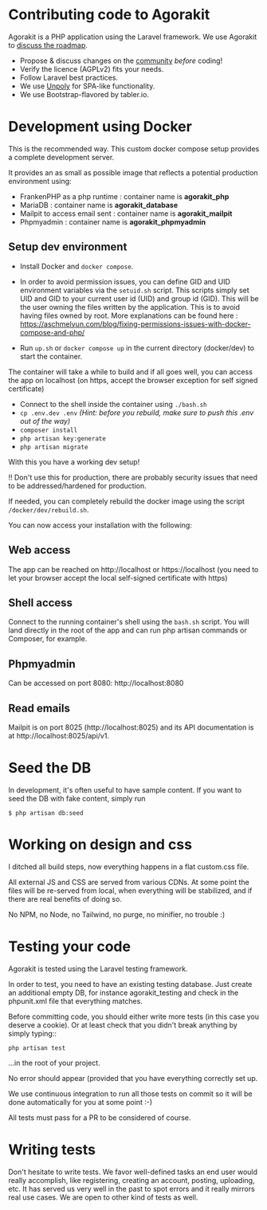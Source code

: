 # Contributing code to Agorakit
Agorakit is a PHP application using the Laravel framework. We use Agorakit to [discuss the roadmap](https://app.agorakit.org/groups/2014/discussions/18470).

- Propose & discuss changes on the [community](https://app.agorakit.org/groups/2014) _before_ coding!
- Verify the licence (AGPLv2) fits your needs.
- Follow Laravel best practices.
- We use [Unpoly](https://unpoly.com/) for SPA-like functionality.
- We use Bootstrap-flavored by tabler.io.

# Development using Docker
This is the recommended way. This custom docker compose setup provides a complete development server.

It provides an as small as possible image that reflects a potential production environment using:

- FrankenPHP as a php runtime : container name is **agorakit_php**
- MariaDB : container name is **agorakit_database**
- Mailpit to access email sent : container name is **agorakit_mailpit**
- Phpmyadmin : container name is **agorakit_phpmyadmin**


## Setup dev environment
- Install Docker and `docker compose`.

- In order to avoid permission issues, you can define GID and UID environment variables via the `setuid.sh` script. This scripts simply set UID and GID to your current user id (UID) and group id (GID). This will be the user owning the files written by the application. This is to avoid having files owned by root. More explanations can be found here : https://aschmelyun.com/blog/fixing-permissions-issues-with-docker-compose-and-php/

- Run `up.sh` or `docker compose up` in the current directory (docker/dev) to start the container.

The container will take a while to build and if all goes well, you can access the app on localhost (on https, accept the browser exception for self signed certificate)

- Connect to the shell inside the container using `./bash.sh`
- `cp .env.dev .env` _(Hint: before you rebuild, make sure to push this .env out of the way)_
- `composer install`
- `php artisan key:generate`
- `php artisan migrate`

With this you have a working dev setup!

!! Don't use this for production, there are probably security issues that need to be addressed/hardened for production.

If needed, you can completely rebuild the docker image using the script `/docker/dev/rebuild.sh`.

You can now access your installation with the following: 

## Web access
The app can be reached on http://localhost or https://localhost (you need to let your browser accept the local self-signed certificate with https)

## Shell access
Connect to the running container's shell using the `bash.sh` script. You will land directly in the root of the app and can run php artisan commands or Composer, for example.

## Phpmyadmin
Can be accessed on port 8080: http://localhost:8080

## Read emails
Mailpit is on port 8025 (http://localhost:8025) and its API documentation is at http://localhost:8025/api/v1.

# Seed the DB 
In development, it's often useful to have sample content. If you want to seed the DB with fake content, simply run

    $ php artisan db:seed

# Working on design and css
I ditched all build steps, now everything happens in a flat custom.css file.

All external JS and CSS are served from various CDNs. At some point the files will be re-served from local, when everything will be stabilized, and if there are real benefits of doing so.

No NPM, no Node, no Tailwind, no purge, no minifier, no trouble :)

# Testing your code
Agorakit is tested using the Laravel testing framework.

In order to test, you need to have an existing testing database. Just create an additional empty DB, for instance agorakit_testing and check in the phpunit.xml file that everything matches.

Before committing code, you should either write more tests (in this case you deserve a cookie). Or at least check that you didn't break anything by simply typing::

    php artisan test

...in the root of your project.

No error should appear (provided that you have everything correctly set up.

We use continuous integration to run all those tests on commit so it will be done automatically for you at some point :-)

All tests must pass for a PR to be considered of course.

# Writing tests
Don't hesitate to write tests. We favor well-defined tasks an end user would really accomplish, like registering, creating an account, posting, uploading, etc. It has served us very well in the past to spot errors and it really mirrors real use cases. We are open to other kind of tests as well.
